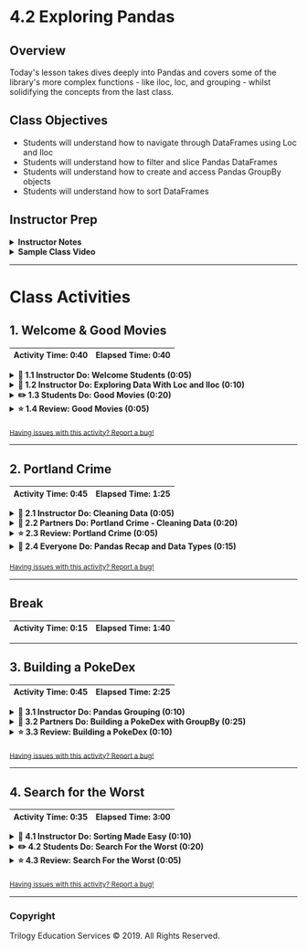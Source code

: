 # 4.2 Exploring Pandas

## Overview

Today's lesson takes dives deeply into Pandas and covers some of the library's more complex functions - like iloc, loc, and grouping - whilst solidifying the concepts from the last class.

## Class Objectives

* Students will understand how to navigate through DataFrames using Loc and Iloc
* Students will understand how to filter and slice Pandas DataFrames
* Students will understand how to create and access Pandas GroupBy objects
* Students will understand how to sort DataFrames

## Instructor Prep

<details>
  <summary><strong>Instructor Notes</strong></summary>

* Please reference our [Student FAQ](../../../05-Instructor-Resources/README.md#unit-04-pandas) for answers to questions frequently asked by students of this program. If you have any recommendations for additional questions, feel free to log an issue or a pull request with your desired additions.

</details>

<details>
  <summary><strong>Sample Class Video</strong></summary>

* To view an example class lecture visit (Note video may not reflect latest lesson plan): [Class Video](https://codingbootcamp.hosted.panopto.com/Panopto/Pages/Viewer.aspx?id=524fdd71-4e47-47f3-b2fe-aa780173e041)

</details>

- - -

# Class Activities

## 1. Welcome & Good Movies

| Activity Time:       0:40 |  Elapsed Time:      0:40  |
|---------------------------|---------------------------|

<details>
  <summary><strong>📣 1.1 Instructor Do: Welcome Students (0:05)</strong></summary>

* Open the [slideshow](https://drive.google.com/open?id=1K5vkFCx6ltt-5-D-h4bEDoN7Bh54Jw2R-UNzx833rLw) and use slides 1 and 2 as you welcome the class and introduce today's lesson. Be sure to sure to cover the following:

* Welcome students back from class and explain that we will be diving back into Pandas today. Explain that a lot is being covered and not to get worried, there will be plenty of time to practice with pandas, not only this week, but throughout the course. Today, we will continue to move along learning new functions in Pandas.

</details>

<details>
  <summary><strong>📣 1.2 Instructor Do: Exploring Data With Loc and Iloc (0:10)</strong></summary>

* Open the [slideshow](https://drive.google.com/open?id=1K5vkFCx6ltt-5-D-h4bEDoN7Bh54Jw2R-UNzx833rLw) and use slides 3-10 while covering the following points:

* One of the most powerful aspects of Pandas is how easily programmers can collect specific rows/columns of data from a DataFrame using the `loc()` and `iloc()` methods.

  * The `loc()` method allows its users to select data using label based indexes. In other words, it takes in strings as the keys and returns data based upon that.

  * Using `loc()` to search through rows is only really useful when the index of a dataset is a collection of strings. It is almost always useful when selecting data from columns, however, since column headers are exclusively strings. This can be done by using the `df.set_index()` function and passing in the desired column header for the index.

  ![Set Index](Images/1-LocAndIloc_SetIndex.png)

  * The `iloc()` method also allows its users to select data, but instead of using labels, it instead uses integer based indexing for selection by position. In other words, it selects data in much the same way as one would select data from within a list; using a numeric index.

* Open up [01-Ins_LocAndIloc](Activities/01-Ins_LocAndIloc/Solved/LocAndIloc.ipynb) within Jupyter Notebook and run through the code line-by-line with the class.

  * The typical way in which data is called using both `loc[]` and `iloc[]` is by using a pair of brackets which contain the rows desired, followed by a comma, and then the columns desired. For example: `loc["Berry","Phone Number"]` or `iloc[1,2]`

  ![Row and Column](Images/1-LocAndIloc_RowColumn.png)

  * It is also possible to select a range of data using `loc[]` and `iloc[]` by placing all of the values within brackets and/or using a colon to tell Pandas to look for a range. For example: `loc[["Richardson", "Berry", "Hudson", "Mcdonald", "Morales"],["id", "first_name", "Phone Number"]]` or `iloc[0:4, 0:3]`

  * By passing in a colon by itself, `loc[]` and `iloc[]` will select all rows or columns depending on where it is placed in relation to the comma. For example: `loc[:, ["first_name", "Phone Number"]` will select all rows of data but will only return the "first_name" and "Phone Number" columns.

  ![Exploring Data](Images/1-LocAndIloc_ExploringData.png)

* Another exciting feature of `loc[]` and `iloc[]` is that these methods can be used to conditionally filter rows of data based upon the values contained within a column.

  * The way in which this is done is by calling `loc[]` or `iloc[]` on a DataFrame and passing a logic test in place of the rows section of the call. For example: `loc[df["id"] >= 10, :]` will return all rows of data with a value equal to or greater than 10 within the "id" column.

  * It is possible to then select which columns to return by simply adding their references into the columns section of the `loc[]` or `iloc[]` expression.

  * If there are multiple conditions that should be checked for, `&` and `|` may also be added into the logic test as representations of `and` and `or`. This allows for a great amount of customization.

  ![Loc Conditions](Images/1-LocAndIloc_Conditions.png)

</details>

<details>
  <summary><strong>✏️ 1.3 Students Do: Good Movies (0:20)</strong></summary>

* You may open the [slideshow](https://drive.google.com/open?id=1K5vkFCx6ltt-5-D-h4bEDoN7Bh54Jw2R-UNzx833rLw) and use slides 11 through 13 to introduce this activity.

* Now that the class has covered exploring/filtering DataFrames using `loc[]` and `iloc[]`, students will now create an application that looks through IMDB data in order to find only the best movies out there.

![Good Movies Output](Images/2-GoodMovies_Output.png)

* **Files:**

  * [goodMovies_unsolved.ipynb](Activities/02-Stu_GoodMovies-Loc/Unsolved/goodMovies.ipynb)

  * [movie_scores.csv](Activities/02-Stu_GoodMovies-Loc/Unsolved/Resources/movie_scores.csv)

* **Instructions:**

  * Use Pandas to load and display the CSV provided in `Resources`.

  * List all the columns in the data set.

  * We're only interested in IMDb data, so create a new table that takes the Film and all the columns relating to IMDB.

  * Filter out only the good movies—i.e., any film with an IMDb score greater than or equal to 7 and remove the norm ratings.

  * Find less popular movies that you may not have heard about - i.e., anything with under 20K votes

  * Finally, export this file to a spreadsheet, excluding the index, so we can keep track of our future watchlist.

</details>

<details>
  <summary><strong>⭐ 1.4 Review: Good Movies (0:05)</strong></summary>

* Open [02-Stu_GoodMovies](Activities/02-Stu_GoodMovies-Loc/Solved/good_movies.ipynb) and walk through the code with the class, answering whatever questions students have.

* Some key tidbits of information to cover during this review:

  * Since the user is only interested in data that pertains to IMDB, all rows that contain review information outside of IMDB are filtered out manually by simply dropping those rows.

  * In order to collect those films with a score greater than or equal to 7, a conditional `loc[]` filter is used that looks into the "IMDB" column and only collects those rows that pass through the logic test with a True value.

  * In order to collect those films that have less than 20K votes, another conditional `loc[]` filter is used that searches through the "IMDB_user_vote_count" column and only collects those rows that pass through the logic test with a True value.

  ![Good Movies Code](Images/2-GoodMovies_Code.png)

</details>

<sub>[Having issues with this activity? Report a bug!](https://bit.ly/2JB8B9M)</sub>

- - -

## 2. Portland Crime

| Activity Time:       0:45 |  Elapsed Time:      1:25  |
|---------------------------|---------------------------|

<details>
  <summary><strong>📣 2.1 Instructor Do: Cleaning Data (0:05)</strong></summary>

* Open the [slideshow](https://drive.google.com/open?id=1K5vkFCx6ltt-5-D-h4bEDoN7Bh54Jw2R-UNzx833rLw) and use slides 14-18 as you cover the talking points for this section.

* When dealing with massive datasets it is almost inevitable that duplicate rows, inconsistent spelling, and missing values will crop up.

  * While these issues may not seem significant in the grand scheme of things, they can severely hinder the analysis and visualization of a dataset by skewing the data one way or another.

  * Thankfully Pandas includes methods through which its users can remove missing values, replace duplicates, and change values with relative ease.

* Open up [03-Ins_CleaningData](Activities/03-Ins_CleaningData/Solved/CleaningData.ipynb) within Jupyter Notebook and run through the code line-by-line with the class.

  * In order to delete a column of extraneous information from a DataFrame: `del <DataFrame>[<Column>]`

  * In order to figure out if any rows are missing data, simply run the `count()` method on the DataFrame and check that all columns contain equal values.

  * In order to drop rows with missing information from a DataFrame: `<DataFrame>.dropna(how="any")`

  ![Drop NaN](Images/3-CleaningData_DropNa.png)

  * Sometimes the rows containing "NaN" values should not be removed but should instead be filled with another value. In cases like these, simply using the `<DataFrame>.fillna(value=<Value>)` method and pass the value desired into the parentheses.

  * In order to find values that have similar/misspelled values, simply run the `value_counts()` method on the column in question and look through the values that are returned.

  * To replace similar/misspelled values, simply run the `replace()` method on the column in question and pass a dictionary into it with the keys being those values to replace and the value being those to replace the originals with.

  ![Replace Values](Images/3-CleaningData_Replace.png)

</details>

<details>
  <summary><strong>👥 2.2 Partners Do: Portland Crime - Cleaning Data (0:20)</strong></summary>

* Open the [slideshow](https://drive.google.com/open?id=1K5vkFCx6ltt-5-D-h4bEDoN7Bh54Jw2R-UNzx833rLw) and use slides 19 and 21 as you cover the talking points for this section.

* Students will now take a crime dataset from Portland and do their best to clean it up so that the DataFrame is consistent and no rows with missing data are present.

* Open up [04-Par_PortlandCrime](Activities/04-Par_PortlandCrime-Cleaning/Solved/PortlandCrime.ipynb) within the Jupyter Notebook and run the code to show the end results of the application.

![Portland Crime Output](Images/4-PortlandCrime_Output.png)

* **Files:**

  * [PortlandCrime.ipynb](Activities/04-Par_PortlandCrime-Cleaning/Unsolved/PortlandCrime.ipynb)

  * [crime_incident_data2017.csv](Activities/04-Par_PortlandCrime-Cleaning/Unsolved/Resources/crime_incident_data2017.csv)

* **Instructions:**

  * Read in the csv using Pandas and print out the DataFrame that is returned

  * Get a count of rows within the DataFrame in order to determine if there are any null values

  * Drop the rows which contain null values

  * Search through the "Offense Type" column and replace any similar values with one consistent value

  * Create a couple DataFrames that look into one Neighborhood only and print them to the screen

</details>

<details>
  <summary><strong>⭐ 2.3 Review: Portland Crime (0:05)</strong></summary>

* Open [15-Par_PortlandCrime](Activities/04-Par_PortlandCrime-Cleaning/Solved/PortlandCrime.ipynb) within the Jupyter Notebook and go over the solution briefly with students while answering any questions they have.

</details>

<details>
  <summary><strong>🎉 2.4 Everyone Do: Pandas Recap and Data Types (0:15)</strong></summary>

* Open the [slideshow](https://drive.google.com/open?id=1K5vkFCx6ltt-5-D-h4bEDoN7Bh54Jw2R-UNzx833rLw) and use slide 22 and 23 as you cover the talking points for this section.

* This activity will serve as a recap for what has been covered in Pandas up to this point.

* Open up and send out the unsolved version of [05-PandasRecap](Activities/05-Evr_PandasRecap/Unsolved/PandasRecap.ipynb) along with [ufoSightings.csv](Activities/05-Evr_PandasRecap/Unsolved/Resources/ufoSightings.csv).

  * Go through the cells within the unsolved version of the Jupyter Notebook, having the class assist in creating the code that would accomplish the tasks listed within the comments.

  * If there is ever a moment in which your class seems to be struggling, feel free to refer to the solved version of [05-PandasRecap](Activities/05-Evr_PandasRecap/Solved/PandasRecap.ipynb) in order to help keep the class on track.

  * Disregard the "low-memory" warning produced after loading the csv.  It is occurring because Pandas is analyzing the data type of each column.

  * Upon reaching the final cell, let the class know that this DataFrame has a small problem. The majority of the columns - even those that are purely numeric - are being stored as objects.

  * A list of a DataFrame's data types can be seen by accessing its `dtypes` property

    ![Pandas Recap - DataTypes](Images/5-PandasRecap_DataTypes.png)

  * This means that it is currently impossible to perform any form of calculation on the "Duration (Seconds)" column at this time. Luckily Pandas includes a way in which to change a column's data type easily.

* In order to change a non-numeric column to a numeric column, use the `df.astype(<datatype>)` method and pass in the desired datatype as the parameter.

</details>

<sub>[Having issues with this activity? Report a bug!](https://bit.ly/39EjRg7)</sub>

- - -

## Break

| Activity Time:       0:15 |  Elapsed Time:      1:40  |
|---------------------------|---------------------------|

- - -

## 3. Building a PokeDex

| Activity Time:       0:45 |  Elapsed Time:      2:25  |
|---------------------------|---------------------------|

<details>
  <summary><strong>📣 3.1 Instructor Do: Pandas Grouping (0:10)</strong></summary>

* Open the [slideshow](https://drive.google.com/open?id=1K5vkFCx6ltt-5-D-h4bEDoN7Bh54Jw2R-UNzx833rLw) and use slides 25-30 to cover the following talking points:

* In the last activity, the class created a DataFrame which contained the sum of UFO sightings in each state. This acted as a summary table but does not include other interesting data point. For example: It does not contain the number of seconds UFOs were sighted for within each state.

  * While it would be possible to collect and calculate the sum of seconds for each state through the ample use of `.loc[]` filtering, there is a far simpler method that would cut down on time immensely.

* Open up [06-Ins_GroupBy](Activities/06-Ins_GroupBy/Solved/GroupBy.ipynb) within Jupyter Notebook and run through the code with the class, explaining it cell-by-cell.

  * The start of the code is much the same as earlier. Import in dependencies, remove all rows with missing data, convert the "duration (seconds)" column to numeric, filter the DataFrame so only US info is shown, and count the number of sightings per state.

  * The `df.groupby([<Columns>])` method is then used in order to split the DataFrame into multiple groups with each group being a different state within the US.

  * The object returned by the `.groupby()` method is a GroupBy object and cannot be accessed like a normal DataFrame. In fact, one of the only ways in which to access values within a GroupBy object is by using a data function on it.

    ![Single GroupBy](Images/6-GroupBy_SingleGroup.png)

  * It is possible to create new DataFrames using purely GroupBy data. This can by done by taking the `pd.DataFrame()` method and passing the GroupBy data desired in as the parameter.

  * A DataFrame can also be created by selecting a single series from a GroupBy object and passing it in as the values for a specified column.

    ![GroupBy DataFrame](Images/6-GroupBy_DataFrame.png)

  * It is possible to perform a `df.groupby()` method on multiple columns as well. This can be done by simply passing two or more column references into the list parameter.

    ![Grouping on Multiple Columns](Images/6-GroupBy_MultiGroup.png)

  * A new dataframe can be created from a GroupBy object.

    ![GroupBy Dataframe](Images/6-GroupBy_object_dataframe.png)

</details>

<details>
  <summary><strong>👥 3.2 Partners Do: Building a PokeDex with GroupBy (0:25)</strong></summary>

* Open the [slideshow](https://drive.google.com/open?id=1K5vkFCx6ltt-5-D-h4bEDoN7Bh54Jw2R-UNzx833rLw) and use slides 31-33 to present this activity to the class.

* Students will now take some time to create a DataFrame that visualizes the average stats for each type of Pokemon from the popular video game series. They will do so using the `GroupBy()` method and then converting their findings into a DataFrame.

* Open up the solved version of [07-Par_Pokedex-GroupBy](Activities/07-Par_Pokedex-GroupBy/Solved/pokemon.ipynb) within Jupyter Notebook in order to show students what the final version of their application should look like.

  ![PokeDex Output](Images/7-PokeDex_Output.png)

* **Files:**

  * [Pokemon.csv](Activities/07-Par_Pokedex-GroupBy/Unsolved/Resources/Pokemon.csv)

  * [pokemon.ipynb](Activities/07-Par_Pokedex-GroupBy/Unsolved/pokemon.ipynb)

* **Instructions:**

  * Read the Pokemon CSV file with Pandas.

  * Create a new table by extracting the following columns: "Type 1", "HP", "Attack", "Sp. Atk", "Sp. Def", and "Speed".

  * Find the average stats for each type of Pokemon.

  * Create a new DataFrame out of the averages.

  * Calculate the total power level of each type of Pokemon by summing all of the previous stats together and place the results into a new column.

* **Bonus:**

  * Sort the table by strongest type and export the resulting table to a new CSV

</details>

<details>
  <summary><strong>⭐ 3.3 Review: Building a PokeDex (0:10)</strong></summary>

* Open up the solved version of [07-Par_Pokedex-GroupBy](Activities/07-Par_Pokedex-GroupBy/Solved/pokemon.ipynb) within Jupyter Notebook and work through the code with the class, making certain to cover the following points...

  * The original dataset is read into a Pandas DataFrame and is then cut down so that only the "Type 1" and stat columns remain.

  * The DataFrame is then grouped according to the values contained within the "Type 1" column and the averages for each type are then calculated using the `df.mean()` method.

    ![PokeDex Averages](Images/7-PokeDex_MeanDataFrame.png)

  * A new DataFrame is then created using the GroupBy object returned by `pokemon_group.mean()` and the totals for each type of Pokemon is calculated by adding up the values in each row before placing them into a newly created "Totals" column.

    ![PokeDex Totals](Images/7-PokeDex_Totals.png)

* Answer whatever questions the class may have before moving onto the next activity.

</details>

<sub>[Having issues with this activity? Report a bug!](https://bit.ly/2UALhyY)</sub>

- - -

## 4. Search for the Worst

| Activity Time:       0:35 |  Elapsed Time:      3:00  |
|---------------------------|---------------------------|

<details>
  <summary><strong>📣 4.1 Instructor Do: Sorting Made Easy (0:10)</strong></summary>

* Open the [slideshow](https://drive.google.com/open?id=1K5vkFCx6ltt-5-D-h4bEDoN7Bh54Jw2R-UNzx833rLw) and use slides 34 and 35 to cover the following talking points:

* Within the last activity's bonus, students were asked to sort their final table by which type of Pokemon was strongest. While the solution to this problem could be uncovered rather simply through some applied "Google-Fu", there are some quirks to sorting which should be covered.

* Open up [08-Ins_Sorting](Activities/08-Ins_Sorting/Solved/Sorting.ipynb) within Jupyter Notebook and run through the code with the class, discussing it cell-by-cell.

  * The data being used here is the 2017 world happiness rankings and, while they have already been sorted from most happy to least happy, it is possible to sort this dataset using the values in different columns.

  * In order to sort a DataFrame based upon the values within a column, simply use the `df.sort_values()` method and pass the column name to sort by in as a parameter.

  * The parameter of "ascending" is always marked as True by default. This means that the `sort_vales()` method will always sort from lowest to highest unless the parameter of `ascending=False` into passed into the `sort_values()` method as well.

    ![Sorting - Ascending v Descending](Images/8-Sorting_Ascending.png)

  * Something immensely helpful when dealing with sorted DataFrames is the `df.reset_index()` method. This method will recalculate the index for each row based upon their position within the new DataFrame and, as such, will allow for far simpler referencing of rows in the future.

  * Passing `drop=True` into `df.reset_index()` will ensure no new column is created when the index is reset.

  * It is possible to sort based upon the values stored within multiple columns by passing a list of columns into the `sort_values()` method as a parameter. The first column will be the primary sorting method with ties being broken by the second column.

</details>

<details>
  <summary><strong>✏️ 4.2 Students Do: Search For the Worst (0:20)</strong></summary>

* Open the [slideshow](https://drive.google.com/open?id=1K5vkFCx6ltt-5-D-h4bEDoN7Bh54Jw2R-UNzx833rLw) and use slides 36-38 to present this activity to the class.

* Students will now take a dataset composed of soccer player statistics and will attempt to determine which players are the worst in the world at their particular position.

* Open up the solved version of [09-Stu_SearchForTheWorst](Activities/09-Stu_SearchForTheWorst/Solved/SearchForTheWorst.ipynb) within Jupyter Notebook in order to show students what the final version of their application should look like.

  ![The Worst Striker](Images/9-SearchForTheWorst_Striker.png)

* **Files:**

  * [SearchForTheWorst.ipynb](Activities/09-Stu_SearchForTheWorst//Unsolved/SearchForTheWorst.ipynb)

  * [Soccer2018Data.csv](Activities/09-Stu_SearchForTheWorst//Unsolved/Resources/Soccer2018Data.csv)

* **Instructions:**

  * Read in the CSV file provided and print it to the screen.

  * Print out a list of all of the values within the "Preferred Position" column.

  * Select a value from this list and create a new DataFrame that only includes players who prefer that position.

  * Sort the DataFrame based upon a player's skill in that position.

  * Reset the index for the DataFrame so that the index is in order.

  * Print out the statistics for the worst player in a position to the screen.

</details>

<details>
  <summary><strong>⭐ 4.3 Review: Search For the Worst  (0:05)</strong></summary>

* Open up [09-Stu_SearchForTheWorst](Activities/09-Stu_SearchForTheWorst/Solved/SearchForTheWorst.ipynb) within Jupyter Notebook and run through the code with the class, discussing it cell-by-cell.

  * To collect a list of all the positions players prefer to play in, the `unique()` method is run on the "Preferred Position" column within the DataFrame.

  * To filter in only those players that play in a particular position, use `df.loc()` and have it collect only those rows where "Preferred Position" is equal to the position desired.

  * To sort the values within the new DataFrame from lowest to highest, simply run the `df.sort_values()` method, pass the position column to sort by, and then make sure that `ascending = True`. This final step should be completed by default without having to be entered.

    ![Sorted Table](Images/9-SearchForTheWorst_SortedTable.png)

</details>

<sub>[Having issues with this activity? Report a bug!](https://bit.ly/3aFq2l8)</sub>

- - -

### Copyright

Trilogy Education Services © 2019. All Rights Reserved.
